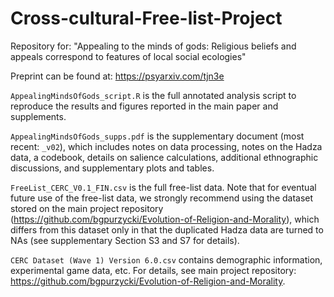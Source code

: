 # Cross-cultural-Free-list-Project
Repository for: "Appealing to the minds of gods: Religious beliefs and appeals correspond to features of local social ecologies"

Preprint can be found at: https://psyarxiv.com/tjn3e

`AppealingMindsOfGods_script.R` is the full annotated analysis script to reproduce the results and figures reported in the main paper and supplements.

`AppealingMindsOfGods_supps.pdf` is the supplementary document (most recent: `_v02`), which includes notes on data processing, notes on the Hadza data, a codebook, details on salience calculations, additional ethnographic discussions, and supplementary plots and tables.

`FreeList_CERC_V0.1_FIN.csv` is the full free-list data. Note that for eventual future use of the free-list data, we strongly recommend using the dataset stored on the main project repository (https://github.com/bgpurzycki/Evolution-of-Religion-and-Morality), which differs from this dataset only in that the duplicated Hadza data are turned to NAs (see supplementary Section S3 and S7 for details).

`CERC Dataset (Wave 1) Version 6.0.csv` contains demographic information, experimental game data, etc. For details, see main project repository: https://github.com/bgpurzycki/Evolution-of-Religion-and-Morality.
